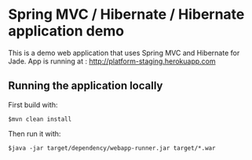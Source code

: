 # Spring MVC / Hibernate / Hibernate application demo

This is a demo web application that uses Spring MVC and Hibernate for Jade.
App is running at : http://platform-staging.herokuapp.com

## Running the application locally

First build with:

    $mvn clean install

Then run it with:

    $java -jar target/dependency/webapp-runner.jar target/*.war

